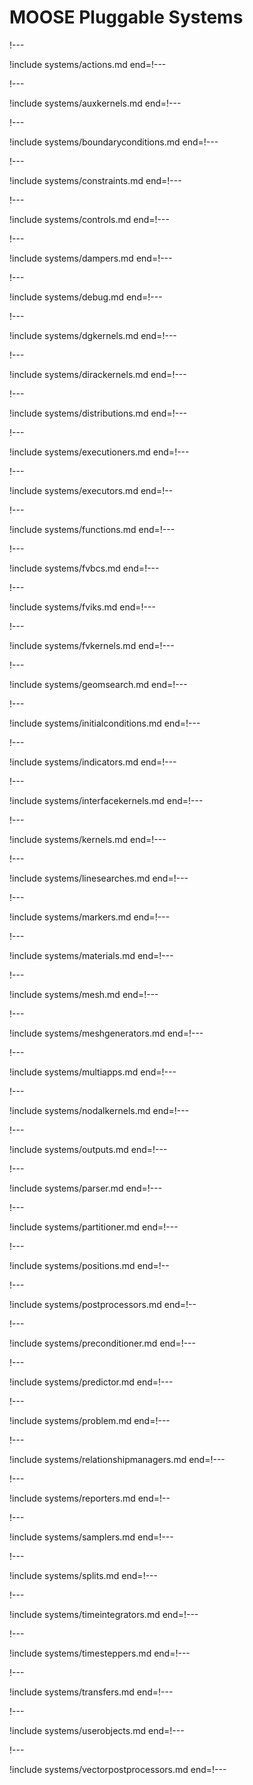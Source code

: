 # MOOSE Pluggable Systems

!---

!include systems/actions.md end=!---

!---

!include systems/auxkernels.md end=!---

!---

!include systems/boundaryconditions.md end=!---

!---

!include systems/constraints.md end=!---

!---

!include systems/controls.md end=!---

!---

!include systems/dampers.md end=!---

!---

!include systems/debug.md end=!---

!---

!include systems/dgkernels.md end=!---

!---

!include systems/dirackernels.md end=!---

!---

!include systems/distributions.md end=!---

!---

!include systems/executioners.md end=!---

!---

!include systems/executors.md end=!--

!---

!include systems/functions.md end=!---

!---

!include systems/fvbcs.md end=!---

!---

!include systems/fviks.md end=!---

!---

!include systems/fvkernels.md end=!---

!---

!include systems/geomsearch.md end=!---

!---

!include systems/initialconditions.md end=!---

!---

!include systems/indicators.md end=!---

!---

!include systems/interfacekernels.md end=!---

!---

!include systems/kernels.md end=!---

!---

!include systems/linesearches.md end=!---

!---

!include systems/markers.md end=!---

!---

!include systems/materials.md end=!---

!---

!include systems/mesh.md end=!---

!---

!include systems/meshgenerators.md end=!---

!---

!include systems/multiapps.md end=!---

!---

!include systems/nodalkernels.md end=!---

!---

!include systems/outputs.md end=!---

!---

!include systems/parser.md end=!---

!---

!include systems/partitioner.md end=!---

!---

!include systems/positions.md end=!--

!---

!include systems/postprocessors.md end=!--

!---

!include systems/preconditioner.md end=!---

!---

!include systems/predictor.md end=!---

!---

!include systems/problem.md end=!---

!---

!include systems/relationshipmanagers.md end=!---

!---

!include systems/reporters.md end=!--

!---

!include systems/samplers.md end=!---

!---

!include systems/splits.md end=!---

!---

!include systems/timeintegrators.md end=!---

!---

!include systems/timesteppers.md end=!---

!---

!include systems/transfers.md end=!---

!---

!include systems/userobjects.md end=!---

!---

!include systems/vectorpostprocessors.md end=!---
